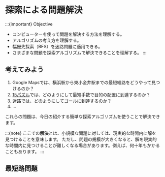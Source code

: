 # 探索による問題解決

:::{important} Objective 
- コンピューターを使って問題を解決する方法を理解する。
- アルゴリズムの考え方を理解する。
- 幅優先探索（BFS）を迷路問題に適用できる。
- さまざまな問題を探索アルゴリズムで解決できることを理解する。
:::


## 考えてみよう

1. Google Mapsでは、横浜駅から東小金井駅までの最短経路をどうやって見つけるのか？
2. [15パズル](https://ja.wikipedia.org/wiki/15パズル)では、どのようにして最短手数で目的の配置に到達するのか？
3. [迷路](https://ja.wikipedia.org/wiki/%E8%BF%B7%E8%B7%AF)では、どのようにしてゴールに到達するのか？
4. ...

これらの問題は、今日の紹介する簡単な探索アルゴリズムを使うことで解決できます。

:::{note}
ここでの**解決**とは、小規模な問題に対しては、現実的な時間内に解を見つけることを意味します。
ただし、問題の規模が大きくなると、解を現実的な時間内に見つけることが難しくなる場合があります。例えば、何十年もかかることもあります。
:::

## 最短路問題

